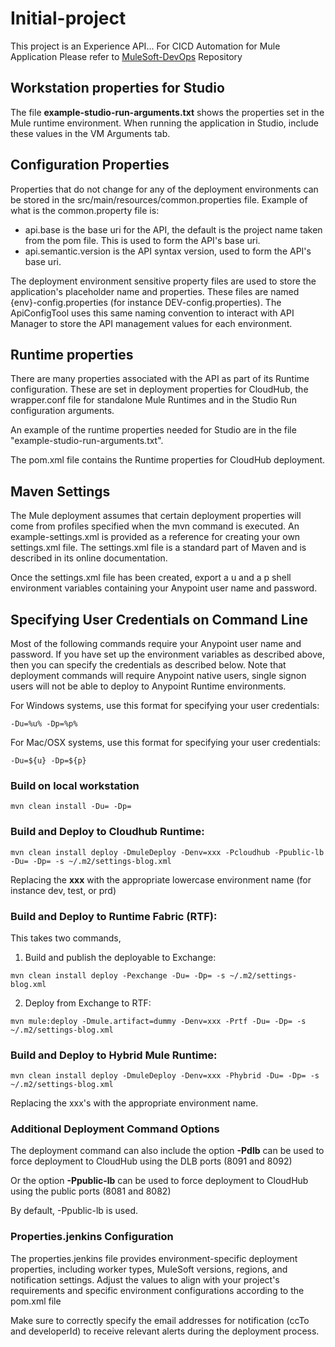 # Initial-project
This project is an Experience API...
For CICD Automation for Mule Application Please refer to [MuleSoft-DevOps](https://github.com/architvarma/CICD_Automation_Hub.git) Repository

## Workstation properties for Studio

The file **example-studio-run-arguments.txt** shows the properties set in the Mule runtime environment. When running the application in Studio, include these values in the VM Arguments tab. 

## Configuration Properties

Properties that do not change for any of the deployment environments can be stored in the src/main/resources/common.properties file. Example of what is the common.property file is:

* api.base is the base uri for the API, the default is the project name taken from the pom file. This is used to form the API's base uri.
* api.semantic.version is the API syntax version, used to form the API's base uri.

The deployment environment sensitive property files are used to store the application's placeholder name and properties. These files are named {env}-config.properties (for instance DEV-config.properties). The ApiConfigTool uses this same naming convention to interact with API Manager to store the API management values for each environment.


## Runtime properties

There are many properties associated with the API as part of its Runtime configuration. These are set in deployment properties for CloudHub, the wrapper.conf file for standalone Mule Runtimes and in the Studio Run configuration arguments.

An example of the runtime properties needed for Studio are in the file "example-studio-run-arguments.txt".

The pom.xml file contains the Runtime properties for CloudHub deployment.

## Maven Settings

The Mule deployment assumes that certain deployment properties will come from profiles specified when the mvn command is executed. An example-settings.xml is provided as a reference for creating your own settings.xml file. The settings.xml file is a standard part of Maven and is described in its online documentation. 

Once the settings.xml file has been created, export a u and a p shell environment variables containing your Anypoint user name and password. 

## Specifying User Credentials on Command Line

Most of the following commands require your Anypoint user name and password. If you have set up the environment variables as described above, then you can specify the credentials as described below. Note that deployment commands will require Anypoint native users, single signon users will not be able to deploy to Anypoint Runtime environments.

For Windows systems, use this format for specifying your user credentials:

```
-Du=%u% -Dp=%p%
```

For Mac/OSX systems, use this format for specifying your user credentials:

```
-Du=${u} -Dp=${p}
```

### Build on local workstation

```
mvn clean install -Du= -Dp=
```

### Build and Deploy to Cloudhub Runtime:

```
mvn clean install deploy -DmuleDeploy -Denv=xxx -Pcloudhub -Ppublic-lb -Du= -Dp= -s ~/.m2/settings-blog.xml
```

Replacing the **xxx** with the appropriate lowercase environment name (for instance dev, test, or prd)

### Build and Deploy to Runtime Fabric (RTF):

This takes two commands,
  1) Build and publish the deployable to Exchange:
  
```
mvn clean install deploy -Pexchange -Du= -Dp= -s ~/.m2/settings-blog.xml
```

  2) Deploy from Exchange to RTF:

```
mvn mule:deploy -Dmule.artifact=dummy -Denv=xxx -Prtf -Du= -Dp= -s ~/.m2/settings-blog.xml
```

### Build and Deploy to Hybrid Mule Runtime:

```
mvn clean install deploy -DmuleDeploy -Denv=xxx -Phybrid -Du= -Dp= -s ~/.m2/settings-blog.xml
```

Replacing the xxx's with the appropriate environment name.

### Additional Deployment Command Options

The deployment command can also include the option **-Pdlb** can be used to force deployment to CloudHub using the DLB ports (8091 and 8092)

Or the option **-Ppublic-lb** can be used to force deployment to CloudHub using the public ports (8081 and 8082)

By default, -Ppublic-lb is used.

### Properties.jenkins Configuration
The properties.jenkins file provides environment-specific deployment properties, including worker types, MuleSoft versions, regions, and notification settings. Adjust the values to align with your project's requirements and specific environment configurations according to the pom.xml file

Make sure to correctly specify the email addresses for notification (ccTo and developerId) to receive relevant alerts during the deployment process.
